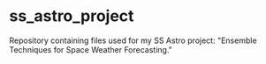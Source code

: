 # ss_astro_project
Repository containing files used for my SS Astro project: "Ensemble Techniques for Space Weather Forecasting."
